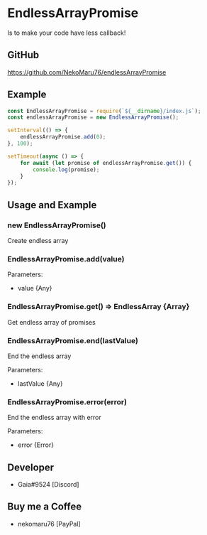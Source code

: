 # EndlessArrayPromise
Is to make your code have less callback!

## GitHub
https://github.com/NekoMaru76/endlessArrayPromise

## Example
```js
const EndlessArrayPromise = require(`${__dirname}/index.js`);
const endlessArrayPromise = new EndlessArrayPromise();

setInterval(() => {
	endlessArrayPromise.add(0);
}, 100);

setTimeout(async () => {
	for await (let promise of endlessArrayPromise.get()) {
		console.log(promise);
	}
});
```

## Usage and Example

### new EndlessArrayPromise()

Create endless array
	
### EndlessArrayPromise.add(value)

Parameters:
- value {Any}
	
### EndlessArrayPromise.get() => EndlessArray {Array<Promise>}

Get endless array of promises

### EndlessArrayPromise.end(lastValue)

End the endless array

Parameters:
- lastValue {Any}

### EndlessArrayPromise.error(error)

End the endless array with error

Parameters:
- error {Error}

## Developer
- Gaia#9524 [Discord]

## Buy me a Coffee
- nekomaru76 [PayPal]